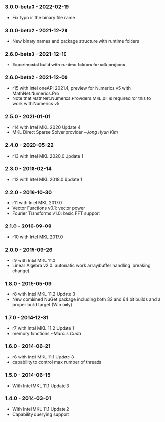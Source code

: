 ### 3.0.0-beta3 - 2022-02-19
* Fix typo in the binary file name

### 3.0.0-beta2 - 2021-12-29
* New binary names and package structure with runtime folders

### 2.6.0-beta3 - 2021-12-19
* Experimental build with runtime folders for sdk projects

### 2.6.0-beta2 - 2021-12-09
* r15 with Intel oneAPI 2021.4, preview for Numerics v5 with MathNet.Numerics.Pro
* Note that MathNet.Numerics.Providers.MKL.dll is required for this to work with Numerics v5

### 2.5.0 - 2021-01-01
* r14 with Intel MKL 2020 Update 4
* MKL Direct Sparse Solver provider *~Jong Hyun Kim*

### 2.4.0 - 2020-05-22
* r13 with Intel MKL 2020.0 Update 1

### 2.3.0 - 2018-02-14
* r12 with Intel MKL 2018.0 Update 1

### 2.2.0 - 2016-10-30
* r11 with Intel MKL 2017.0
* Vector Functions v0.1: vector power
* Fourier Transforms v1.0: basic FFT support

### 2.1.0 - 2016-09-08
* r10 with Intel MKL 2017.0

### 2.0.0 - 2015-09-26
* r9 with Intel MKL 11.3
* Linear Algebra v2.0: automatic work array/buffer handling (breaking change)

### 1.8.0 - 2015-05-09
* r8 with Intel MKL 11.2 Update 3
* New combined NuGet package including both 32 and 64 bit builds and a proper build target (Win only)

### 1.7.0 - 2014-12-31
* r7 with Intel MKL 11.2 Update 1
* memory functions *~Marcus Cuda*

### 1.6.0 - 2014-06-21
* r6 with Intel MKL 11.1 Update 3
* capability to control max number of threads

### 1.5.0 - 2014-06-15
* With Intel MKL 11.1 Update 3

### 1.4.0 - 2014-03-01
* With Intel MKL 11.1 Update 2
* Capability querying support
